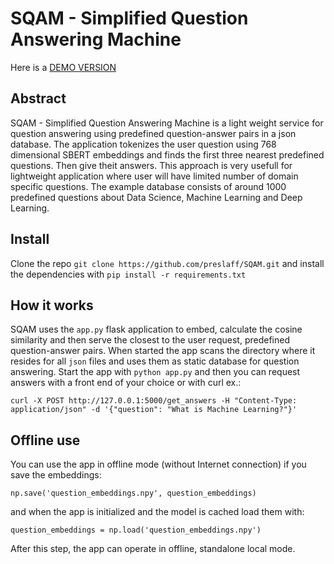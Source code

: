 # **SQAM - Simplified Question Answering Machine**
Here is a [DEMO VERSION](https://www.cdsv.dev)

## Abstract

SQAM - Simplified Question Answering Machine is a light weight service for question answering using predefined question-answer pairs in a json database. The application tokenizes the user question using 768 dimensional SBERT embeddings and finds the first three nearest predefined questions. Then give theit answers. This approach is very usefull for lightweight application where user will have limited number of domain specific questions. The example database consists of around 1000 predefined questions about Data Science, Machine Learning and Deep Learning. 

## Install

Clone the repo `git clone https://github.com/preslaff/SQAM.git` and install the dependencies with `pip install -r requirements.txt`

## How it works

SQAM uses the `app.py` flask application to embed, calculate the cosine similarity and then serve the closest to the user request, predefined question-answer pairs. When started the app scans the directory where it resides for all `json` files and uses them as static database for question answering. Start the app with `python app.py` and then you can request answers with a front end of your choice or with curl ex.:

`curl -X POST http://127.0.0.1:5000/get_answers -H "Content-Type: application/json" -d '{"question": "What is Machine Learning?"}'`

## Offline use

You can use the app in offline mode (without Internet connection) if you save the embeddings:

`np.save('question_embeddings.npy', question_embeddings)`

and when the app is initialized and the model is cached load them with:

`question_embeddings = np.load('question_embeddings.npy')`

After this step, the app can operate in offline, standalone local mode.





